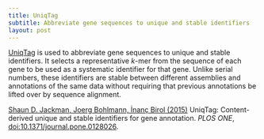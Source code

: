 ```yaml
---
title: UniqTag
subtitle: Abbreviate gene sequences to unique and stable identifiers
layout: post
---
```


[UniqTag](https://github.com/sjackman/uniqtag) is used to abbreviate gene sequences to unique and stable identifiers. It selects a representative *k*-mer from the sequence of each gene to be used as a systematic identifier for that gene. Unlike serial numbers, these identifiers are stable between different assemblies and annotations of the same data without requiring that previous annotations be lifted over by sequence alignment.

[Shaun D. Jackman, Joerg Bohlmann, İnanç Birol (2015)](https://github.com/sjackman/uniqtag-paper)
UniqTag: Content-derived unique and stable identifiers for gene annotation.
*PLOS ONE*, [doi:10.1371/journal.pone.0128026](http://dx.doi.org/10.1371/journal.pone.0128026).
